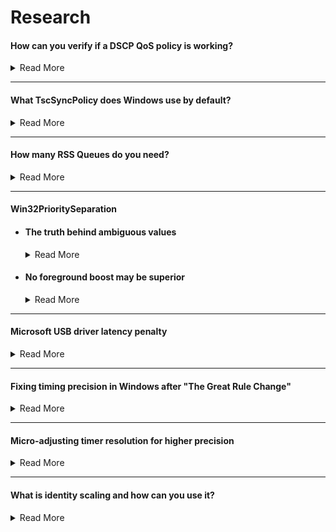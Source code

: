# Research

#### How can you verify if a DSCP QoS policy is working?

<details>

<summary>Read More</summary>

- Download and install [Microsoft Network Monitor 3.4](https://www.microsoft.com/en-us/download/details.aspx?id=4865)

- Create a new capture

    <img src="/media/network-monitor-new-capture.png" width="450">

- Open the application that you have applied a DSCP value for and reproduce a scenario where packets will be sent and received (e.g. an online gaming match)

- Press F5 to start logging. After 30 seconds or so press F7 to stop the log

- In the left-hand pane, click on the process name and click on a packet header. Expand the packet info under the frame details and finally expand the Ipv4 subcategory. This will reveal the current DSCP value of each frame

    <img src="/media/network-monitor-dscp-value.png" width="400">

</details>

---

#### What TscSyncPolicy does Windows use by default?

<details>

<summary>Read More</summary>
<br>

After searching through the decompiled ``ntoskrnl.exe`` pseudocode in [Hex-Rays IDA](https://hex-rays.com/products/idahome), I noticed that HalpTscSyncPolicy is changed when TscSyncPolicy is configured by modifying the BCD store. Despite many claims of enhanced being the default value, there has not been evidence, so I decided to find out myself.

We can read HalpTscSyncPolicy in a local kernel debugger such as [WinDbg](https://docs.microsoft.com/en-us/windows-hardware/drivers/debugger/debugger-download-tools) in real-time to find out the different values it returns with different bcd store configurations.

``bcdedit.exe /deletevalue tscsyncpolicy`` (Windows default)

```
lkd> dd HalpTscSyncPolicy l1
fffff801`2de4a3ac  00000000
```

``bcdedit.exe /set tscsyncpolicy default``

```
lkd> dd HalpTscSyncPolicy l1
fffff803`1dc4a3ac  00000000
```

``bcdedit.exe /set tscsyncpolicy legacy``

```
lkd> dd HalpTscSyncPolicy l1
fffff805`1dc4a3ac  00000001
```

``bcdedit.exe /set tscsyncpolicy enhanced``

```
lkd> dd HalpTscSyncPolicy l1
fffff802`2864a3ac  00000002
```

In conclusion, Windows uses the default value, not enhanced or legacy. Although, the default value may correspond to another value which is not exposed by reading the output of HalpTscSyncPolicy.

</details>

---

#### How many RSS Queues do you need?

<details>

<summary>Read More</summary>
<br>

[Receive side scaling (RSS) is a network driver technology that enables the efficient distribution of network receive processing across multiple CPUs in multiprocessor systems](https://docs.microsoft.com/en-us/windows-hardware/drivers/network/introduction-to-receive-side-scaling). The amount you should use or need depends on your typical network load. In server environments, a large amount of RSS queues is desirable as receive processing delays will be reduced and ensures that no CPU is heavily loaded. The same concept can be applied to games however the network load differs significantly making it an invalid comparison, so I decided to carry out some experiments myself.

I simulated Valorant's network traffic in iperf using two machines (~300kb/s receive in deathmatch) and monitored the network driver's activity in xperf. Please note that RssBaseProcessor is set to 0, so theoretically, CPU 0 and CPU 1 should be handling DPCs/ISRs for ndis.sys.

<img src="/media/300kbps-ndis-xperf-report.png" width="500">

I noticed that despite having RSS queues set to 2, only CPU 1 was primarily handling interrupts for the driver which I assume was due to such little traffic. So I decided to re-test with the same configuration. However, this time I simulated 1Gbps network traffic to verify this.

<img src="/media/1gbps-ndis-xperf-report.png" width="500">

As expected, this scenario demonstrates that both CPU 0 and CPU 1 are handling DPCs/ISRs for ndis.sys.

Conclusion: During online matches, at most two RSS queues/cores are being utilized. However, there is no harm in using more than two, but it is important to be aware of the information above as people reserve consecutive cores specifically for the network driver when those core(s) could better be used for another driver or a real-time application. The amount of RSS queues a network adapter has may also determine the quality of the hardware, but this is yet to be explored but something to keep in mind.

</details>

---

#### Win32PrioritySeparation

- #### The truth behind ambiguous values

    <details>

    <summary>Read More</summary>
    <br>

    According to the documentation Windows allows up to 0x3F (63 decimal) because the bitmask is made up of 6-bits, so why do values above this exist? What happens if we enter a value greater than the (theoretically) maximum allowed?

    We can read PsPrioritySeparation and PspForegroundQuantum in a local kernel debugger such as WinDbg in real-time and use the quantum index provided in the Windows internals book to find out the different values it returns with different Win32PrioritySeparation entries.

    |PsPrioritySeparation|Foreground boost|
    |---|---|
    |2|3:1|
    |1|2:1|
    |0|1:1|

    <img src="/media/w32ps-quantum-index.png" width="600">

    Demonstration with the Windows default, 0x2 (2 decimal)

    ```
    lkd> dd PsPrioritySeparation L1
    fffff802`3a6fc5c4  00000002

    lkd> db PspForegroundQuantum L3
    fffff802`3a72e874  06 0c 12
    ```

    PspForegroundQuantum returns the values in hexadecimal, so we need to convert it to decimal in order to use the tables correctly. ``06 0c 12`` is equivalent to ``6 12 18`` and PsPrioritySeparation returns ``2``. In the tables, this corresponds to short, variable, 3:1. But we already knew this as it is documented by Microsoft, so now lets try an ambiguous value.

    ``0xffff3f91 (4294918033 decimal)``

    ```
    lkd> dd PsPrioritySeparation L1
    fffff802`3a6fc5c4  00000001

    lkd> db PspForegroundQuantum L3
    fffff802`3a72e874  0c 18 24
    ```

    ``0c 18 24`` is equivalent to ``12 24 36`` and PsPrioritySeparation returns ``1`` which corresponds to long, variable, 2:1. Nothing special as it seems, this is actually equivalent to values less than the maximum documented value as shown in [this csv](https://raw.githubusercontent.com/djdallmann/GamingPCSetup/master/CONTENT/RESEARCH/FINDINGS/win32prisep0to271.csv). I had the same results while testing various other values.

    Conclusion: Why does Windows allow us to enter values greater than 0x3F (63 decimal) if any value greater than this is equivalent to values less than the maximum documented value? The reason behind this is that the maximum value for a REG_DWORD is 0xFFFFFFFF (4294967295 decimal) and there are no restrictions in place to prevent users to entering an illogical value, so when the kernel reads the Win32PrioritySeparation registry key, it must account for invalid values, so it only reads a portion of the entered value. The portion it chooses to read is the first 6-bits of the bitmask which means values greater than 63 are recurring values. The table below consists of all possible values (consistent between client and server editions of Windows as ``00`` or ``11`` were not used in ``AABB`` of ``AABBCC`` in the bitmask which have different meanings on client/server). The time in milliseconds are based on the modern x86/x64 multiprocessor clock interrupt frequency.

    Although a foreground boost can not be used when using a fixed length interval in terms of the quantum, PsPrioritySeparation still changes, and another thread priority boosting mechanism just happens to use the value of it so in reality, a fixed 3:1 quantum should have a perceivable difference compared to a fixed 1:1 quantum. See the paragraph below from Windows Internals.

    > As will be described shortly, whenever a thread in the foreground process completes a wait operation on
    a kernel object, the kernel boosts its current (not base) priority by the current value of
    PsPrioritySeparation. (The windowing system is responsible for determining which process is
    considered to be in the foreground.) As described earlier in this chapter in the section “Controlling the
    quantum,” PsPrioritySeparation reflects the quantum-table index used to select quantums for the
    threads of foreground applications. However, in this case, it is being used as a priority boost value.

    |**Hexadecimal**|**Decimal**|**Binary**|**Interval**|**Length**|**ForegroundQU**|**BackgroundQU**|**TotalQU**|
    |---|---|---|---|---|---|---|---|
    |0x14|20|010100|Long|Variable|12 (62.50ms)|12 (62.50ms)|24 (125.00ms)
    |0x15|21|010101|Long|Variable|24 (125.00ms)|12 (62.50ms)|36 (187.50ms)
    |0x16|22|010110|Long|Variable|36 (187.50ms)|12 (62.50ms)|48 (250.00ms)
    |0x18|24|011000|Long|Fixed|36 (187.50ms)|36 (187.50ms)|72 (375.00ms)
    |0x19|25|011001|Long|Fixed|36 (187.50ms)|36 (187.50ms)|72 (375.00ms)
    |0x1A|26|011010|Long|Fixed|36 (187.50ms)|36 (187.50ms)|72 (375.00ms)
    |0x24|36|100100|Short|Variable|6 (31.25ms)|6 (31.25ms)|12 (62.50ms)
    |0x25|37|100101|Short|Variable|12 (62.50ms)|6 (31.25ms)|18 (93.75ms)
    |0x26|38|100110|Short|Variable|18 (93.75ms)|6 (31.25ms)|24 (125.00ms)
    |0x28|40|101000|Short|Fixed|18 (93.75ms)|18 (93.75ms)|36 (281.25ms)
    |0x29|41|101001|Short|Fixed|18 (93.75ms)|18 (93.75ms)|36 (281.25ms)
    |0x2A|42|101010|Short|Fixed|18 (93.75ms)|18 (93.75ms)|36 (281.25ms)

    </details>

- #### No foreground boost may be superior

    <details>

    <summary>Read More</summary>
    <br>

    Out of the box, Windows uses 0x2 (2 decimal) which (in terms of foreground boosting) means that the threads of foreground processes get three times as much processor time than the threads of background processes each time they are scheduled for the processor. While this is theoretically desirable when running your real-time application, we need to pause for a moment and think about the potential damage this may be doing.

    We can view the QuantumReset value in a local kernel debugger such as [WinDbg](https://docs.microsoft.com/en-us/windows-hardware/drivers/debugger/debugger-download-tools) in real-time to check what a process's share of the total quantum is.

    ```
    QuantumReset is the default, full quantum of each thread on the system when it
    is replenished This value is cached into each thread of the process, but the KPROCESS
    structure is easier to look at 
    ```

    A script must be used as a sleep delay is required so that the window can be brought to the front and be made the foreground process. ``!process 0 0`` can be used to list running processes on the system.

    Script.txt contents

    ```
    .sleep 1000
    dt nt!_KPROCESS <address> QuantumReset
    ```

    ---

    ``Valorant`` (real-time application)

    ```
    lkd> $$>a< "script.txt"
        +0x281 QuantumReset : 18 ''
    ```

    ``Csrss`` (input processing)

    ```
    lkd> $$>a< "script.txt"
        +0x281 QuantumReset : 6 ''
    ```

    ``System`` (Windows kernel)

    ```
    lkd> $$>a< "script.txt"
        +0x281 QuantumReset : 6 ''
    ```

    ``Audiodg`` (Windows audio)

    ```
    lkd> $$>a< "script.txt"
        +0x281 QuantumReset : 6 ''
    ```

    As you can see above, despite their importance, the real-time application gets three times more CPU times than csrss, kernel and audio threads which can be problematic. If we use no foreground boost, all processes will get as much CPU time as each other (see below). The same result can be achieved with a fixed quantum because it automatically implies no foreground boost can be used

    ``Valorant`` (real-time application)

    ```
    lkd> $$>a< "script.txt"
        +0x281 QuantumReset : 6 ''
    ```

    ``Csrss`` (input processing)

    ```
    lkd> $$>a< "script.txt"
        +0x281 QuantumReset : 6 ''
    ```

    ``System`` (Windows kernel)

    ```
    lkd> $$>a< "script.txt"
        +0x281 QuantumReset : 6 ''
    ```

    ``Audiodg`` (Windows audio)

    ```
    lkd> $$>a< "script.txt"
        +0x281 QuantumReset : 6 ''
    ```

    </details>

---

#### Microsoft USB driver latency penalty

<details>

<summary>Read More</summary>
<br>

On a stock Win10 installation, the Wdf01000.sys driver handles USB connectivity but using it comes with a major latency penalty compared to using vendor USB drivers.

#### ``Wdf01000.sys``

<img src="/media/wdf01000-usb-xperf-report.png" width="500">

#### ``amdxhc31.sys (vendor USB drivers)``

<img src="/media/amdxhc31-usb-xperf-report.png" width="500">

Excluding benchmark variation, ISR/DPC count and ISR latency is identical. However, with the vendor drivers, DPC latency was positively impacted and for this reason it would be appropriate to update the USB driver if applicable, but your mileage may vary so feel free to benchmark it on your own system.

</details>

---

#### Fixing timing precision in Windows after "The Great Rule Change"

<details>

<summary>Read More</summary>
<br>

Starting with 2004, the calling process attempting to raise the clock interrupt frequency no longer functions on a global level and is independent of other processes running on the system. A recent comment on the [Great Rule Change](https://randomascii.wordpress.com/2020/10/04/windows-timer-resolution-the-great-rule-change) article suggested a registry key (see below) which claims to restore the old timer implementation, so I decided to investigate.

```
[HKEY_LOCAL_MACHINE\SYSTEM\CurrentControlSet\Control\Session Manager\kernel]
"GlobalTimerResolutionRequests"=dword:00000001
```

I wrote two programs similar to Bruce Dawson's [measure_interval.cpp](https://github.com/randomascii/blogstuff/blob/main/timer_interval/measure_interval.cpp) and [change_interval.cpp](https://github.com/randomascii/blogstuff/blob/main/timer_interval/change_interval.cpp) program to benchmark how long the system sleeps for in reality when trying to sleep for 1ms by calling Sleep(1) and to raise the timer resolution. Compiled binaries and the source code can be found in the [TimerResolution repository](https://github.com/amitxv/TimerResolution). As the minimum resolution is 15.625ms, Sleep(1) has the potential to sleep up to ~16ms depending on the current resolution. We can determine whether another process calling for a higher resolution increases the sleep precision of our measure program.

**MeasureSleep.cpp**:

```cpp
ULONG MinimumResolution, MaximumResolution, CurrentResolution;
LARGE_INTEGER start, end, freq;

QueryPerformanceFrequency(&freq);

for (;;) {
    // get current resolution
    NtQueryTimerResolution(&MinimumResolution, &MaximumResolution, &CurrentResolution)

    // benchmark Sleep(1)
    QueryPerformanceCounter(&start);
    Sleep(1);
    QueryPerformanceCounter(&end);

    double delta_s = (double)(end.QuadPart - start.QuadPart) / freq.QuadPart;
    double delta_ms = delta_s * 1000;

    std::cout << "Resolution: " << (CurrentResolution / 10000.0) << "ms, Sleep(1) slept " << delta_ms << "ms (delta: " << delta_ms - 1 << ")\n";

    Sleep(1000); // pause for a second between iterations
}
```

**SetTimerResolution.cpp**:

```cpp
ULONG MinimumResolution, MaximumResolution, CurrentResolution;

NtQueryTimerResolution(&MinimumResolution, &MaximumResolution, &CurrentResolution)
NtSetTimerResolution(MaximumResolution, true, &CurrentResolution)

std::cout << "Resolution set to: " << (CurrentResolution / 10000.0) << "ms\n";
Sleep(INFINITE);
```

**Results (Windows 10 21H2 Client)**:

```
Resolution: 0.499200ms, Sleep(1) slept 15.510000ms (delta: 14.510000)
Resolution: 0.499200ms, Sleep(1) slept 15.540000ms (delta: 14.540000)
Resolution: 0.499200ms, Sleep(1) slept 15.480000ms (delta: 14.480000)
Resolution: 0.499200ms, Sleep(1) slept 15.581000ms (delta: 14.581000)
Resolution: 0.499200ms, Sleep(1) slept 15.547400ms (delta: 14.547400)
Resolution: 0.499200ms, Sleep(1) slept 15.474400ms (delta: 14.474400)
Resolution: 0.499200ms, Sleep(1) slept 15.475700ms (delta: 14.475700)
Resolution: 0.499200ms, Sleep(1) slept 15.546600ms (delta: 14.546600)
Resolution: 0.499200ms, Sleep(1) slept 15.480700ms (delta: 14.480700)
Resolution: 0.499200ms, Sleep(1) slept 15.504500ms (delta: 14.504500)
```

0.5ms resolution is requested, but it seems that it did not increase the precision of Sleep(1) which meant the registry key was not working, so I decided to dig further. Upon searching for the entry in ``ntoskrnl.exe`` with [Hex-Rays IDA](https://hex-rays.com/products/idahome), it seems that the string ``GlobalTimerResolutionRequests`` was nowhere to be found. Subsequently, I grabbed the kernel from Windows 11 22H2 and the string along with the entry seemed to exist in there. For reference, it is ``KiGlobalTimerResolutionRequests`` which can be read in a local kernel debugger such as WinDbg.

After collecting all the kernels from Windows 10 2004 - 22H2 client, LTSC and server editions, I can conclude that the entry only exists in server 2022+ and Windows 11+ and we can test this by checking if the entry can be successfully read, see below for an example. Random observation; the registry key is present and already set to 1 on server 2022+

**Server 2022+ and Windows 11+**:

```
lkd> dd KiGlobalTimerResolutionRequests L1
fffff803`444fb5c6  00000000
```

**Any other build**:

```
lkd> dd KiGlobalTimerResolutionRequests L1
Couldn't resolve error at 'KiGlobalTimerResolutionRequests '
```

Now that we have established what the supported Windows versions are, let's re-test the registry key. I'll be using Windows 11 (for a particular reason which is explained later).

**Results (Windows 11 22H2)**:

```
Resolution: 0.500000ms, Sleep(1) slept 1.496800ms (delta: 0.496800)
Resolution: 0.500000ms, Sleep(1) slept 1.495600ms (delta: 0.495600)
Resolution: 0.500000ms, Sleep(1) slept 1.495300ms (delta: 0.495300)
Resolution: 0.500000ms, Sleep(1) slept 1.495600ms (delta: 0.495600)
Resolution: 0.500000ms, Sleep(1) slept 1.496400ms (delta: 0.496400)
Resolution: 0.500000ms, Sleep(1) slept 1.495300ms (delta: 0.495300)
Resolution: 15.625000ms, Sleep(1) slept 15.623500ms (delta: 14.623500)
Resolution: 15.625000ms, Sleep(1) slept 15.624500ms (delta: 14.624500)
Resolution: 15.625000ms, Sleep(1) slept 15.616100ms (delta: 14.616100)
Resolution: 15.625000ms, Sleep(1) slept 15.624200ms (delta: 14.624200)
```

As shown above, the registry key is working and Sleep(1) is sleeping around ~1.5ms which is what we want (the closer to 1ms the better). However, you can see that it was sleeping for ~16 ms towards the end. This is because I deliberately minimized the calling process to check whether GlobalTimerResolutionRequests circumvents this change (which it does not) as previously demonstrated:

- See [media/windows11-timeapi-changes.png](/media/windows11-timeapi-changes.png)

> Starting with Windows 11, if a window-owning process becomes fully occluded, minimized, or otherwise invisible or inaudible to the end user, Windows does not guarantee a higher resolution than the default system resolution. See SetProcessInformation for more information on this behavior.

Luckily, [SetProcessInformation](https://learn.microsoft.com/en-us/windows/win32/api/processthreadsapi/nf-processthreadsapi-setprocessinformation) can be used so that the calling process's resolution request is respected regardless of it's state. This is done by adding the following lines:

```cpp
PROCESS_POWER_THROTTLING_STATE PowerThrottling;
RtlZeroMemory(&PowerThrottling, sizeof(PowerThrottling));

PowerThrottling.Version = PROCESS_POWER_THROTTLING_CURRENT_VERSION;
PowerThrottling.ControlMask = PROCESS_POWER_THROTTLING_IGNORE_TIMER_RESOLUTION;
PowerThrottling.StateMask = 0;

SetProcessInformation(GetCurrentProcess(), ProcessPowerThrottling, &PowerThrottling, sizeof(PowerThrottling));
```

Now we can confirm whether this works by minimizing the calling process as shown below to check if the resolution remains at ~0.5ms, and it indeed does.

```
Resolution: 0.500000ms, Sleep(1) slept 1.494400ms (delta: 0.494400)
Resolution: 0.500000ms, Sleep(1) slept 1.494700ms (delta: 0.494700)
Resolution: 0.500000ms, Sleep(1) slept 1.494900ms (delta: 0.494900)
Resolution: 0.500000ms, Sleep(1) slept 1.495200ms (delta: 0.495200)
Resolution: 0.500000ms, Sleep(1) slept 1.495800ms (delta: 0.495800) // minimized around here
Resolution: 0.500000ms, Sleep(1) slept 1.495900ms (delta: 0.495900)
Resolution: 0.500000ms, Sleep(1) slept 1.495900ms (delta: 0.495900)
Resolution: 0.500000ms, Sleep(1) slept 1.495800ms (delta: 0.495800)
Resolution: 0.500000ms, Sleep(1) slept 1.495500ms (delta: 0.495500)
Resolution: 0.500000ms, Sleep(1) slept 1.494400ms (delta: 0.494400)
```

</details>

---

#### Micro-adjusting timer resolution for higher precision

<details>

<summary>Read More</summary>
<br>

Everyone is aware that raising the clock interrupt frequency/timer resolution results in higher precision. On most systems, 0.5ms is the maximum supported resolution, but what advantage does micro-adjusting the resolution bring to the table?

During a period of testing, I mistakenly set the timer resolution to arbitrary value instead of the maximum supported and noticed that the sleep delays being measured in the [MeasureSleep](https://github.com/amitxv/TimerResolution) program were reproducibly lower compared to any resolution that was requested before. The results below consist of the sleep delays with different requested resolutions.

**1.000ms**:

```
Resolution: 0.999600ms, Sleep(1) slept 1.998081ms (delta: 0.998081)
Resolution: 0.999600ms, Sleep(1) slept 1.998593ms (delta: 0.998593)
Resolution: 0.999600ms, Sleep(1) slept 1.999105ms (delta: 0.999105)
Resolution: 0.999600ms, Sleep(1) slept 1.998849ms (delta: 0.998849)
Resolution: 0.999600ms, Sleep(1) slept 1.998849ms (delta: 0.998849)
Resolution: 0.999600ms, Sleep(1) slept 1.999105ms (delta: 0.999105)
Resolution: 0.999600ms, Sleep(1) slept 1.998849ms (delta: 0.998849)
Resolution: 0.999600ms, Sleep(1) slept 1.999105ms (delta: 0.999105)
Resolution: 0.999600ms, Sleep(1) slept 1.998849ms (delta: 0.998849)
Resolution: 0.999600ms, Sleep(1) slept 1.998593ms (delta: 0.998593)
```

**0.507ms**:

```
Resolution: 0.506800ms, Sleep(1) slept 1.012480ms (delta: 0.012480)
Resolution: 0.506800ms, Sleep(1) slept 1.011456ms (delta: 0.011456)
Resolution: 0.506800ms, Sleep(1) slept 1.012224ms (delta: 0.012224)
Resolution: 0.506800ms, Sleep(1) slept 1.012736ms (delta: 0.012736)
Resolution: 0.506800ms, Sleep(1) slept 1.012736ms (delta: 0.012736)
Resolution: 0.506800ms, Sleep(1) slept 1.012992ms (delta: 0.012992)
Resolution: 0.506800ms, Sleep(1) slept 1.012480ms (delta: 0.012480)
Resolution: 0.506800ms, Sleep(1) slept 1.012224ms (delta: 0.012224)
Resolution: 0.506800ms, Sleep(1) slept 1.012736ms (delta: 0.012736)
Resolution: 0.506800ms, Sleep(1) slept 1.012736ms (delta: 0.012736)
```

**0.500ms**:

```
Resolution: 0.499200ms, Sleep(1) slept 1.496064ms (delta: 0.496064)
Resolution: 0.499200ms, Sleep(1) slept 1.497856ms (delta: 0.497856)
Resolution: 0.499200ms, Sleep(1) slept 1.497344ms (delta: 0.497344)
Resolution: 0.499200ms, Sleep(1) slept 1.496832ms (delta: 0.496832)
Resolution: 0.499200ms, Sleep(1) slept 1.497088ms (delta: 0.497088)
Resolution: 0.499200ms, Sleep(1) slept 1.497344ms (delta: 0.497344)
Resolution: 0.499200ms, Sleep(1) slept 1.497088ms (delta: 0.497088)
Resolution: 0.499200ms, Sleep(1) slept 1.496832ms (delta: 0.496832)
Resolution: 0.499200ms, Sleep(1) slept 1.497088ms (delta: 0.497088)
Resolution: 0.499200ms, Sleep(1) slept 1.496832ms (delta: 0.496832)
```

Despite 0.500ms being a higher resolution than 0.507ms, it offers worse precision compared to a slightly lower resolution which is 0.507ms in this case. Note that this is also an arbitrary value, going higher than ~0.502ms is where Sleep(1) sleeps the same amount of time as if 0.500ms was requested on my system. It's a matter of finding a sweet spot with a low STDEV.

30+ candidates were asked to compare 0.500ms against 0.507ms on their system under load. The observations are listed below.

- 0.500ms resolution for a marginal percentage of candidates was *actually* providing higher precision than 0.507ms. We were not able to come to a conclusion as to why after comparing BCD store configuration, hardware, timers, CPU/RAM frequency, Windows versions and more

- The remainder of candidates were able to reproduce my results of 0.507ms providing higher precision than 0.500ms

- One candidate that was using a laptop had to lower the resolution to 0.600ms to achieve low deltas

- 0.500ms resolution provided a high resolution for all candidates on Windows 7. There was not a case where 0.500ms resulted in ~0.49ms deltas as shown above

</details>

---

#### What is identity scaling and how can you use it?

<details>

<summary>Read More</summary>
<br>

Identity scaling, sometimes referred to as *real no scaling*, is the operation which [SetDisplayConfig](https://learn.microsoft.com/en-us/windows/win32/api/winuser/nf-winuser-setdisplayconfig) uses when the desktop and monitor resolution are identical.

After monitoring registry activity while changing the scaling mode in the GPU control panel, the ``Scaling`` registry key is modified which align with the values in the [DISPLAYCONFIG_SCALING enum](https://learn.microsoft.com/en-us/windows/win32/api/wingdi/ne-wingdi-displayconfig_scaling) documentation. The comments below indicate what the GPU control panel options correspond to.

```
[HKEY_LOCAL_MACHINE\System\CurrentControlSet\Control\GraphicsDrivers\Configuration\<id>]
"Scaling"=dword:00000002
```

```cpp
typedef enum {
    DISPLAYCONFIG_SCALING_IDENTITY = 1,
    DISPLAYCONFIG_SCALING_CENTERED = 2, // No scaling
    DISPLAYCONFIG_SCALING_STRETCHED = 3, // Full-screen
    DISPLAYCONFIG_SCALING_ASPECTRATIOCENTEREDMAX = 4, // Aspect ratio
    DISPLAYCONFIG_SCALING_CUSTOM = 5,
    DISPLAYCONFIG_SCALING_PREFERRED = 128,
    DISPLAYCONFIG_SCALING_FORCE_UINT32 = 0xFFFFFFFF
} DISPLAYCONFIG_SCALING;
```

As you can see above, there is no option in the GPU control panel that corresponds to ``DISPLAYCONFIG_SCALING_IDENTITY``. Consequently, people have resorted to changing the ``Scaling`` value to 1 manually in registry and claim to perceive a difference, but does this actually set the scaling mode to identity scaling? Does changing the value even work when the native resolution is used? Isn't the identity scaling mode already being used with the native resolution? What other factors determine the scaling mode? After all, Microsoft states that this is a **request** for what scaling mode to use, it does not necessarily mean that it will be used.

All the questions above can be answered by simply retrieving the current scaling mode value with the data [QueryDisplayConfig](https://learn.microsoft.com/en-us/windows/win32/api/winuser/nf-winuser-querydisplayconfig) returns then test what it is in different scenarios. The example program in the documentation can be used to display the current scaling mode by logging ``path.targetInfo.scaling`` to the console. Compiled binaries and the source code can be found in the [QueryDisplayScaling repository](https://github.com/amitxv/QueryDisplayScaling).

The table below consists of my results after testing what the current scaling mode is with GPU/Display scaling, requesting different scaling modes and resolutions configured in the GPU control panel and [Custom Resolution Utility](https://www.monitortests.com/forum/Thread-Custom-Resolution-Utility-CRU).

```
PS C:\> .\QueryDisplayScaling.exe
Scaling Mode: 2
```

<table style="text-align: center;">
    <tr>
        <td rowspan="2">Peform Scaling On</td>
        <td rowspan="2">Requested Scaling Mode</td>
        <td colspan="3">Actual Scaling Mode</td>
    </tr>
    <tr>
        <td>Native (1920x1080)</td>
        <td>GPU Control Panel (1280x720)</td>
        <td>CRU (1280x720)</td>
    </tr>
    <tr>
        <td rowspan=4>GPU</td>
        <td>Identity (1)</td>
        <td>Identity (1)</td>
        <td>Aspect ratio (4)</td>
        <td>Aspect ratio (4)</td>
    </tr>
    <tr>
        <td>No scaling (2)</td>
        <td>Identity (1)</td>
        <td>Centered (2)</td>
        <td>Centered (2)</td>
    </tr>
    <tr>
        <td>Full-screen (3)</td>
        <td>Identity (1)</td>
        <td>Full-screen (3)</td>
        <td>Full-screen (3)</td>
    </tr>
    <tr>
        <td>Aspect ratio (4)</td>
        <td>Identity (1)</td>
        <td>Aspect ratio (4)</td>
        <td>Aspect ratio (4)</td>
    </tr>
    <tr>
        <td rowspan=4>Display</td>
        <td>Identity (1)</td>
        <td>Identity (1)</td>
        <td>Aspect ratio (4)</td>
        <td>Identity (1)</td>
    </tr>
    <tr>
        <td>No scaling (2)</td>
        <td>Identity (1)</td>
        <td>Centered (2)</td>
        <td>Identity (1)</td>
    </tr>
    <tr>
        <td>Full-screen (3)</td>
        <td>Identity (1)</td>
        <td>Full-screen (3)</td>
        <td>Identity (1)</td>
    </tr>
    <tr>
        <td>Aspect ratio (4)</td>
        <td>Identity (1)</td>
        <td>Aspect ratio (4)</td>
        <td>Identity (1)</td>
    </tr>
</table>

- Conclusion

    - No scaling in GPU control panel requests the centered (2) scaling mode

    - Requesting to use the identity (1) scaling mode with GPU scaling resorts to the aspect ratio (4) scaling mode

    - The GPU/Display scaling option in the GPU control panel only makes a difference when using a custom resolution created in CRU

    - Native resolution **AND** display scaling + CRU custom resolution results in the same outcome

    - GPU control panel custom resolution **AND** GPU scaling + CRU custom resolution results in the same outcome

    - You can determine whether you are using identity scaling by checking if the resolution listed in the monitor OSD matches the desktop resolution. Otherwise, you are GPU scaling

</details>

<!-- ---

#### Title

<details>

<summary>Read More</summary>
<br>

</details> -->
